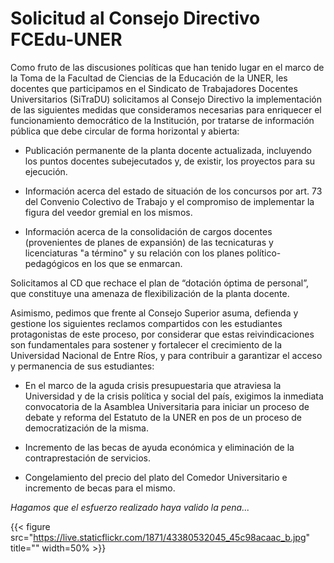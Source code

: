 # Solicitud al Consejo Directivo FCEdu-UNER


Como fruto de las discusiones políticas que han tenido lugar en el marco de la
Toma de la Facultad de Ciencias de la Educación de la UNER, les docentes que
participamos en el Sindicato de Trabajadores Docentes Universitarios (SiTraDU)
solicitamos al Consejo Directivo la implementación de las siguientes medidas que
consideramos necesarias para enriquecer el funcionamiento democrático de la
Institución, por tratarse de información pública que debe circular de forma
horizontal y abierta:

* Publicación permanente de la planta docente actualizada, incluyendo los puntos
  docentes subejecutados y, de existir, los proyectos para su ejecución.

* Información acerca del estado de situación de los concursos por art. 73 del
  Convenio Colectivo de Trabajo y el compromiso de implementar la figura del
  veedor gremial en los mismos.

* Información acerca de la consolidación de cargos docentes (provenientes de
  planes de expansión) de las tecnicaturas y licenciaturas "a término" y su
  relación con los planes político-pedagógicos en los que se enmarcan.

Solicitamos al CD que rechace el plan de “dotación óptima de personal”, que
constituye una amenaza de flexibilización de la planta docente.

Asimismo, pedimos que frente al Consejo Superior asuma, defienda y gestione los
siguientes reclamos compartidos con les estudiantes protagonistas de este
proceso, por considerar que estas reivindicaciones son fundamentales para
sostener y fortalecer el crecimiento de la Universidad Nacional de Entre Ríos, y
para contribuir a garantizar el acceso y permanencia de sus estudiantes:

* En el marco de la aguda crisis presupuestaria que atraviesa la Universidad y
  de la crisis política y social del país, exigimos la inmediata convocatoria de
  la Asamblea Universitaria para iniciar un proceso de debate y reforma del
  Estatuto de la UNER en pos de un proceso de democratización de la misma.

* Incremento de las becas de ayuda económica y eliminación de la
  contraprestación de servicios. 
  
* Congelamiento del precio del plato del Comedor Universitario e incremento de
  becas para el mismo.

*Hagamos que el esfuerzo realizado haya valido la pena\...*

{{< figure src="https://live.staticflickr.com/1871/43380532045_45c98acaac_b.jpg" title="" width=50% >}}



